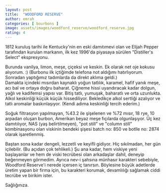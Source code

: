 ```yaml
---
layout: post
title:  "WOODFORD RESERVE"
author: emrah
categories: [ bourbons ]
image: assets/images/woodford_reserve/woodford_reserve.jpg
rating: 4
---
```

1812 kuruluş tarihi ile Kentucky'nin en eski damıtımevi olan ve Elijah Pepper tarafından kurulan markanın, ilk kez 1996'da piyasaya sürülen "Distiller's Select" ekspresyonu. 

Burunda vanilya, limon, meşe, çiçeksi ve keskin. Ek olarak net oje kokusu alıyorum. :) (Burbonu ilk içtiğimde telefona not aldığımı hatırlıyorum. Sonradan yaptığımız tadımlarda da direkt aklıma geldi.)  
Damakta içindeki mısırdan kaynaklı yoğun tatlılık, karamel, hafif yanık meşe, acı bal ve ortaya doğru baharat. Çiğneme hissi uyandıracak kadar dolgun, yağlı ve kadifemsi yapısı var.
Bitiş tatlı, yumuşak, baharatlı ve orta uzunlukta. Alkol keskinliği küçük küçük hissediliyor. Bekledikçe alkol sertliği azalıyor ve tatlı aromalar baskınlaşıyor. (Kendi adıma keskinliği tercih ederim.) 

Soğuk filtrasyon yapılmayan, %43.2 ile şişelenen ve %72 mısır, 18 rye, 10 arpadan oluşan burbon, Amerikan beyaz meşe fıçılarda olgunlaşıyor. Üç kez damıtılıyor, NAS (yaş belirtilmeyen), "pot still" ve "column still" kombinasyonu olan viskinin bendeki şişesi batch no: 850 ve botlle no: 2874 olarak işaretlenmiş. 

Baştan sona kadar dengeli, lezzetli ve keyifli gidiyor. Hiç sıkılmadan, her gün içilebilir. (Bu açıdan çok tehlikeli.) Şu ana kadar, hem viskiye yeni başlayanlar ve hem de viski tecrübesi olan arkadaşlar dahil, deneyip beğenmeyen görmedim. 
Ayrıca nev-i şahsına münhasır karakteri sebebiyle, Woodford Reserve'i nerede içersen iç tanırsın. Böylesine büyük adetlerde üretim yapan bir firma için, bu karakteri korumak, devamlılığı sağlamak ciddi tecrübe ve birikim ister. 

Sağlığınıza.

